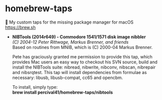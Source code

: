 # homebrew-taps
 🍻 My custom taps for the missing package manager for macOS https://brew.sh

* **NIBTools (2014r649) - Commodore 1541/1571 disk image nibbler**  
  *(C) 2004-12 Peter Rittwage, Markus Brenner, and friends*  
  Based on routines from MNIB, which is (C) 2000-04 Markus Brenner.
  
  Pete has graciously granted me permission to provide this tap, which provides Mac users an easy way to checkout his SVN source, build and install the NIBTools suite: nibread, nibwrite, nibconv, nibscan, nibrepair and nibsrqtest.  This tap will install dependencies from formulae as necessary: libusb, libusb-compat, cc65 and opencbm.
  
  To install, simply type:  
  **brew install percival41/homebrew-taps/nibtools**
